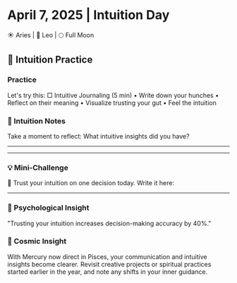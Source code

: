 # April 7, 2025 | Intuition Day
☀️ Aries | 🌙 Leo | 🌕 Full Moon

## 🌱 Intuition Practice

### Practice
Let's try this:
□ Intuitive Journaling (5 min)
  • Write down your hunches
  • Reflect on their meaning
  • Visualize trusting your gut
  • Feel the intuition

### 📝 Intuition Notes
Take a moment to reflect:
What intuitive insights did you have?
_______________________
_______________________

### 💡 Mini-Challenge
🔮 Trust your intuition on one decision today. Write it here:
_______________________

### 💫 Psychological Insight
"Trusting your intuition increases decision-making accuracy by 40%."

### 🌟 Cosmic Insight
With Mercury now direct in Pisces, your communication and intuitive insights become clearer. Revisit creative projects or spiritual practices started earlier in the year, and note any shifts in your inner guidance. 